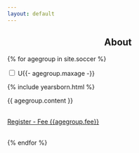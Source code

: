 ```yaml
---
layout: default
---
```


<center><h2>About</h2></center>

{% for agegroup in site.soccer %}

<div class="wrap-collabsible"> <input id="collapsible{{-agegroup.maxage-}}" class="toggle" type="checkbox"> <label for="collapsible{{-agegroup.maxage-}}" class="lbl-toggle">


<!---###################################################--->
<!---TITLE OF GROUP GOES HERE>>>>--->U{{- agegroup.maxage -}}
<!---###################################################--->


</label><div class="collapsible-content"><div class="content-inner">

<!--- See the file yearsborn.html in the _includes folder for the specific phrasing of this part--->


{% include yearsborn.html %}


{{ agegroup.content }}

<a href="{{ site.data.navigation.soccer.fee }}"><div class="contentInnerButton">
<br>Register - Fee {{agegroup.fee}}<br><br>
</div></a>

</div></div></div>


{% endfor %}
